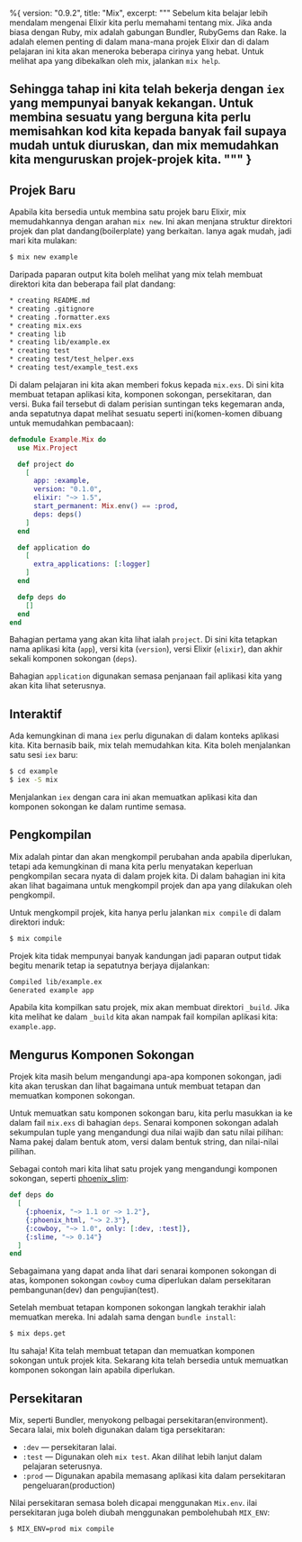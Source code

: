 %{
  version: "0.9.2",
  title: "Mix",
  excerpt: """
  Sebelum kita belajar lebih mendalam mengenai Elixir kita perlu memahami tentang mix.  Jika anda biasa dengan Ruby, mix adalah gabungan Bundler, RubyGems dan Rake.  Ia adalah elemen penting di dalam mana-mana projek Elixir dan di dalam pelajaran ini kita akan meneroka beberapa cirinya yang hebat.  Untuk melihat apa yang dibekalkan oleh mix, jalankan `mix help`.

Sehingga tahap ini kita telah bekerja dengan `iex` yang mempunyai banyak kekangan.  Untuk membina sesuatu yang berguna kita perlu memisahkan kod kita kepada banyak fail supaya mudah untuk diuruskan, dan mix memudahkan kita menguruskan projek-projek kita.
  """
}
---

## Projek Baru

Apabila kita bersedia untuk membina satu projek baru Elixir, mix memudahkannya dengan arahan `mix new`.  Ini akan menjana struktur direktori projek dan plat dandang(boilerplate) yang berkaitan.  Ianya agak mudah, jadi mari kita mulakan:

```bash
$ mix new example
```

Daripada paparan output kita boleh melihat yang mix telah membuat direktori kita dan beberapa fail plat dandang:

```bash
* creating README.md
* creating .gitignore
* creating .formatter.exs
* creating mix.exs
* creating lib
* creating lib/example.ex
* creating test
* creating test/test_helper.exs
* creating test/example_test.exs
```

Di dalam pelajaran ini kita akan memberi fokus kepada `mix.exs`.  Di sini kita membuat tetapan aplikasi kita, komponen sokongan, persekitaran, dan versi.  Buka fail tersebut di dalam perisian suntingan teks kegemaran anda, anda sepatutnya dapat melihat sesuatu seperti ini(komen-komen dibuang untuk memudahkan pembacaan):

```elixir
defmodule Example.Mix do
  use Mix.Project

  def project do
    [
      app: :example,
      version: "0.1.0",
      elixir: "~> 1.5",
      start_permanent: Mix.env() == :prod,
      deps: deps()
    ]
  end

  def application do
    [
      extra_applications: [:logger]
    ]
  end

  defp deps do
    []
  end
end
```

Bahagian pertama yang akan kita lihat ialah `project`.  Di sini kita tetapkan nama aplikasi kita (`app`), versi kita (`version`), versi Elixir (`elixir`), dan akhir sekali komponen sokongan (`deps`).

Bahagian `application` digunakan semasa penjanaan fail aplikasi kita yang akan kita lihat seterusnya.

## Interaktif

Ada kemungkinan di mana `iex` perlu digunakan di dalam konteks aplikasi kita.  Kita bernasib baik, mix telah memudahkan kita.  Kita boleh menjalankan satu sesi `iex` baru:

```bash
$ cd example
$ iex -S mix
```

Menjalankan `iex` dengan cara ini akan memuatkan aplikasi kita dan komponen sokongan ke dalam runtime semasa.

## Pengkompilan

Mix adalah pintar dan akan mengkompil perubahan anda apabila diperlukan, tetapi ada kemungkinan di mana kita perlu menyatakan keperluan pengkompilan secara nyata di dalam projek kita.  Di dalam bahagian ini kita akan lihat bagaimana untuk mengkompil projek dan apa yang dilakukan oleh pengkompil.

Untuk mengkompil projek, kita hanya perlu jalankan `mix compile` di dalam direktori induk:

```bash
$ mix compile
```

Projek kita tidak mempunyai banyak kandungan jadi paparan output tidak begitu menarik tetap ia sepatutnya berjaya dijalankan:

```bash
Compiled lib/example.ex
Generated example app
```

Apabila kita kompilkan satu projek, mix akan membuat direktori `_build`.  Jika kita melihat ke dalam `_build` kita akan nampak fail kompilan aplikasi kita: `example.app`.

## Mengurus Komponen Sokongan

Projek kita masih belum mengandungi apa-apa komponen sokongan, jadi kita akan teruskan dan lihat bagaimana untuk membuat tetapan dan memuatkan komponen sokongan.

Untuk memuatkan satu komponen sokongan baru, kita perlu masukkan ia ke dalam fail `mix.exs` di bahagian `deps`.  Senarai komponen sokongan adalah sekumpulan tuple yang mengandungi dua nilai wajib dan  satu nilai pilihan:  Nama pakej dalam bentuk atom, versi dalam bentuk string, dan nilai-nilai pilihan.

Sebagai contoh mari kita lihat satu projek yang mengandungi komponen sokongan, seperti [phoenix_slim](https://github.com/doomspork/phoenix_slim):

```elixir
def deps do
  [
    {:phoenix, "~> 1.1 or ~> 1.2"},
    {:phoenix_html, "~> 2.3"},
    {:cowboy, "~> 1.0", only: [:dev, :test]},
    {:slime, "~> 0.14"}
  ]
end
```

Sebagaimana yang dapat anda lihat dari senarai komponen sokongan di atas, komponen sokongan `cowboy` cuma diperlukan dalam persekitaran pembangunan(dev) dan pengujian(test).

Setelah membuat tetapan komponen sokongan langkah terakhir ialah memuatkan mereka.  Ini adalah sama dengan `bundle install`:

```bash
$ mix deps.get
```

Itu sahaja!  Kita telah membuat tetapan dan memuatkan komponen sokongan untuk projek kita.  Sekarang kita telah bersedia untuk memuatkan komponen sokongan lain apabila diperlukan.

## Persekitaran

Mix, seperti Bundler, menyokong pelbagai persekitaran(environment).  Secara lalai, mix boleh digunakan dalam tiga persekitaran:

+ `:dev` — persekitaran lalai.
+ `:test` — Digunakan oleh `mix test`.  Akan dilihat lebih lanjut dalam pelajaran seterusnya.
+ `:prod` — Digunakan apabila memasang aplikasi kita dalam persekitaran pengeluaran(production)

Nilai persekitaran semasa boleh dicapai menggunakan `Mix.env`.  ilai persekitaran juga boleh diubah menggunakan pembolehubah `MIX_ENV`:

```bash
$ MIX_ENV=prod mix compile
```
